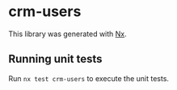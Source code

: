 # crm-users

This library was generated with [Nx](https://nx.dev).

## Running unit tests

Run `nx test crm-users` to execute the unit tests.
